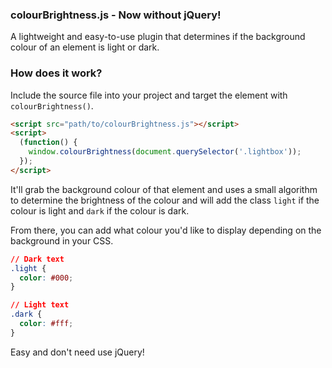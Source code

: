 ### colourBrightness.js - Now without jQuery!

A lightweight and easy-to-use plugin that determines if the background colour of an element is light or dark.

### How does it work?

Include the source file into your project and target the element with `colourBrightness()`.

```html
<script src="path/to/colourBrightness.js"></script>
<script>
  (function() {
    window.colourBrightness(document.querySelector('.lightbox'));
  });
</script>
```

It'll grab the background colour of that element and uses a small algorithm to determine the brightness of the colour and will add the class `light` if the colour is light and `dark` if the colour is dark.

From there, you can add what colour you'd like to display depending on the background in your CSS.

```css
// Dark text
.light {
  color: #000;
}

// Light text
.dark {
  color: #fff;
}
```

Easy and don't need use jQuery!